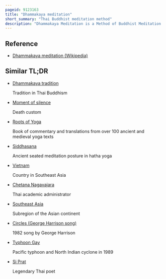 ```yaml
---
pageid: 9123163
title: "Dhammakaya meditation"
short_summary: "Thai Buddhist meditation method"
description: "Dhammakaya Meditation is a Method of Buddhist Meditation developed by the Thai Meditation Teacher Luang Pu Sodh Candasaro. In Thailand, it is known as Vijjā Dhammakāya, which translates as'Knowledge of the Dhamma-Body'. The Dhammakaya Meditation Method is popular in Thailand and other Parts of Southeast Asia and has been described as a Revival of samatha Meditation in Thailand."
---
```


## Reference

- [Dhammakaya meditation (Wikipedia)](https://en.wikipedia.org/?curid=9123163)

## Similar TL;DR

- [Dhammakaya tradition](/tldr/en/dhammakaya-tradition)

  Tradition in Thai Buddhism

- [Moment of silence](/tldr/en/moment-of-silence)

  Death custom

- [Roots of Yoga](/tldr/en/roots-of-yoga)

  Book of commentary and translations from over 100 ancient and medieval yoga texts

- [Siddhasana](/tldr/en/siddhasana)

  Ancient seated meditation posture in hatha yoga

- [Vietnam](/tldr/en/vietnam)

  Country in Southeast Asia

- [Chetana Nagavajara](/tldr/en/chetana-nagavajara)

  Thai academic administrator

- [Southeast Asia](/tldr/en/southeast-asia)

  Subregion of the Asian continent

- [Circles (George Harrison song)](/tldr/en/circles-george-harrison-song)

  1982 song by George Harrison

- [Typhoon Gay](/tldr/en/typhoon-gay)

  Pacific typhoon and North Indian cyclone in 1989

- [Si Prat](/tldr/en/si-prat)

  Legendary Thai poet
